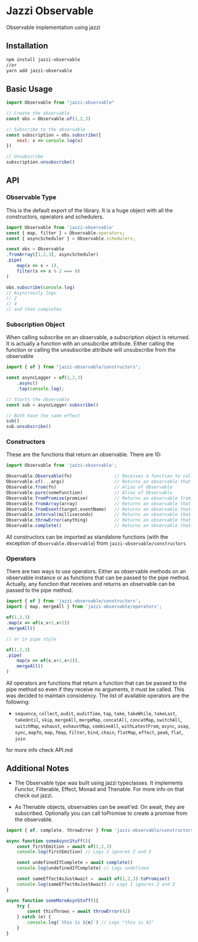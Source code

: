 # Jazzi Observable

Observable implementation using jazzi

## Installation

```sh
npm install jazzi-observable
//or
yarn add jazzi-observable
```

## Basic Usage

```javascript
import Observable from "jazzi-observable"

// Create the observable
const obs = Observable.of(1,2,3)

// Subscribe to the observable
const subscription = obs.subscribe({
    next: x => console.log(x)
})

// Unsubscribe
subscription.unsubscribe()
```

## API

### Observable Type

This is the default export of the library. It is a huge object with all the constructors, operators and schedulers. 

```javascript 
import Observable from 'jazzi-observable'
const { map, filter } = Observable.operators;
const { asyncScheduler } = Observable.schedulers;

const obs = Observable
.fromArray([1,2,3], asyncScheduler)
.pipe(
    map(x => x + 1),
    filter(x => x % 2 === 0)
)

obs.subscribe(console.log) 
// Asyncrously logs
// 2
// 4
// and then completes
```

### Subscription Object

When calling subscribe on an observable, a subscription object is returned. It is actually a function with an unsubcribe attribute. Either calling the function or calling the unsubscribe attribute will unsubscribe from the observable

```javascript
import { of } from "jazzi-observable/constructors";

const asyncLogger = of(1,2,3)
    .async()
    .tap(console.log);

// Starts the observable
const sub = asyncLogger.subscribe()

// Both have the same effect
sub()
sub.unsubscribe()
```

### Constructors

These are the functions that return an observable. There are 10:

```javascript
import Observable from 'jazzi-observable';

Observable.Observable(fn)                // Receives a function to call on subscribe. The function receives an observer
Observable.of(...args)                   // Returns an observable that emits the received arguments
Observable.from(fn)                      // Alias of Observable
Observable.pure(someFunction)            // Alias of Observable
Observable.fromPromise(promise)          // Returns an observable from a promise
Observable.fromArray(array)              // Returns an observable that emits the values from an array
Observable.fromEvent(target,eventName)   // Returns an observable that emits when the event triggers
Observable.interval(milliseconds)        // Returns an observable that emits an increasing sequence of integers in an interval
Observable.throwError(anything)          // Returns an observable that immediately throws whatever you pass it
Observable.complete()                    // Returns an observable that immediately completes
```

All constructors can be imported as standalone functions (with the exception of `Observable.Observable`) from `jazzi-observable/constructors`

### Operators

There are two ways to use operators. Either as observable methods on an observable instance or as functions that can be passed to the pipe method. Actually, any function that receives and returns an observable can be passed to the pipe method.

```javascript
import { of } from 'jazzi-observable/constructors';
import { map, mergeAll } from 'jazzi-observable/operators';

of(1,2,3)
.map(x => of(x,x+1,x+2))
.mergeAll()

// or in pipe style

of(1,2,3)
.pipe(
    map(x => of(x,x+1,x+2)),
    mergeAll()
)
```

All operators are functions that return a function that can be passed to the pipe method so even if they receive no arguments, it must be called. This was decided to maintain consistency. The list of available operators are the following:

- `sequence`, `collect`, `audit`, `auditTime`, `tap`, `take`, `takeWhile`, `takeLast`, `takeUntil`, `skip`, `mergeAll`, `mergeMap`, `concatAll`, `concatMap`, `switchAll`, `switchMap`, `exhaust`, `exhaustMap`, `combineAll`, `withLatestFrom`, `async`, `asap`, `sync`, `mapTo`, `map`, `fmap`, `filter`, `bind`, `chain`, `flatMap`, `effect`, `peak`, `flat`, `join`

for more info check API.md

## Additional Notes

- The Observable type was built using jazzi typeclasses. It implements Functor, Filterable, Effect, Monad and Thenable. For more info on that check out jazzi.

- As Thenable objects, observables can be await'ed. On await, they are subscribed. Optionally you can call toPromise to create a promise from the observable.

```javascript
import { of, complete, throwError } from 'jazzi-observable/constructors';

async function someAsyncStuff(){
    const firstEmition = await of(1,2,3)
    console.log(firstEmition) // Logs 1 ignores 2 and 3

    const undefinedIfComplete = await complete()
    console.log(undefinedIfComplete) // Logs undefined

    const sameEffectAsJustAwait =  await of(1,2,3).toPromise()
    console.log(sameEffectAsJustAwait) // Logs 1 ignores 2 and 3
}

async function someMoreAsynStuff(){
    try {
        const thisThrows = await throwError(42)
    } catch (e) {
        console.log(`this is ${e}`) // Logs "this is 42"
    }
}
```